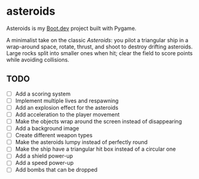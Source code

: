 # asteroids

Asteroids is my [Boot.dev](https://www.boot.dev) project built with Pygame.

A minimalist take on the classic *Asteroids*: you pilot a triangular ship in a wrap-around space, rotate, thrust, and shoot to destroy drifting asteroids. Large rocks split into smaller ones when hit; clear the field to score points while avoiding collisions.

## TODO

- [ ] Add a scoring system  
- [ ] Implement multiple lives and respawning  
- [ ] Add an explosion effect for the asteroids  
- [ ] Add acceleration to the player movement  
- [ ] Make the objects wrap around the screen instead of disappearing  
- [ ] Add a background image  
- [ ] Create different weapon types  
- [ ] Make the asteroids lumpy instead of perfectly round  
- [ ] Make the ship have a triangular hit box instead of a circular one  
- [ ] Add a shield power-up  
- [ ] Add a speed power-up  
- [ ] Add bombs that can be dropped
